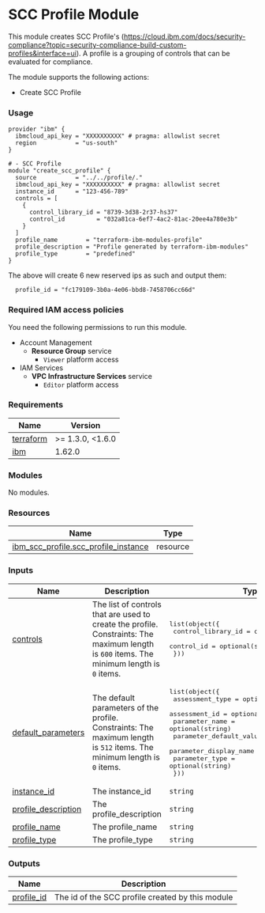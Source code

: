 # SCC Profile Module

This module creates SCC Profile's (https://cloud.ibm.com/docs/security-compliance?topic=security-compliance-build-custom-profiles&interface=ui). A profile is a grouping of controls that can be evaluated for compliance.

The module supports the following actions:
- Create SCC Profile

### Usage

```hcl
provider "ibm" {
  ibmcloud_api_key = "XXXXXXXXXX" # pragma: allowlist secret
  region           = "us-south"
}

# - SCC Profile
module "create_scc_profile" {
  source           = "../../profile/."
  ibmcloud_api_key = "XXXXXXXXXX" # pragma: allowlist secret
  instance_id      = "123-456-789"
  controls = [
    {
      control_library_id = "8739-3d38-2r37-hs37"
      control_id         = "032a81ca-6ef7-4ac2-81ac-20ee4a780e3b"
    }
  ]
  profile_name        = "terraform-ibm-modules-profile"
  profile_description = "Profile generated by terraform-ibm-modules"
  profile_type        = "predefined"
}
```

The above will create 6 new reserved ips as such and output them:
```
  profile_id = "fc179109-3b0a-4e06-bbd8-7458706cc66d"
```

### Required IAM access policies
You need the following permissions to run this module.

- Account Management
    - **Resource Group** service
        - `Viewer` platform access
- IAM Services
    - **VPC Infrastructure Services** service
        - `Editor` platform access

<!-- BEGINNING OF PRE-COMMIT-TERRAFORM DOCS HOOK -->
### Requirements

| Name | Version |
|------|---------|
| <a name="requirement_terraform"></a> [terraform](#requirement\_terraform) | >= 1.3.0, <1.6.0 |
| <a name="requirement_ibm"></a> [ibm](#requirement\_ibm) | 1.62.0 |

### Modules

No modules.

### Resources

| Name | Type |
|------|------|
| [ibm_scc_profile.scc_profile_instance](https://registry.terraform.io/providers/IBM-Cloud/ibm/1.62.0/docs/resources/scc_profile) | resource |

### Inputs

| Name | Description | Type | Default | Required |
|------|-------------|------|---------|:--------:|
| <a name="input_controls"></a> [controls](#input\_controls) | The list of controls that are used to create the profile. Constraints: The maximum length is `600` items. The minimum length is `0` items. | <pre>list(object({<br>    control_library_id = optional(string)<br>    control_id         = optional(string)<br>  }))</pre> | `[]` | no |
| <a name="input_default_parameters"></a> [default\_parameters](#input\_default\_parameters) | The default parameters of the profile. Constraints: The maximum length is `512` items. The minimum length is `0` items. | <pre>list(object({<br>    assessment_type         = optional(string)<br>    assessment_id           = optional(string)<br>    parameter_name          = optional(string)<br>    parameter_default_value = optional(string)<br>    parameter_display_name  = optional(string)<br>    parameter_type          = optional(string)<br>  }))</pre> | `[]` | no |
| <a name="input_instance_id"></a> [instance\_id](#input\_instance\_id) | The instance\_id | `string` | n/a | yes |
| <a name="input_profile_description"></a> [profile\_description](#input\_profile\_description) | The profile\_description | `string` | `null` | no |
| <a name="input_profile_name"></a> [profile\_name](#input\_profile\_name) | The profile\_name | `string` | `null` | no |
| <a name="input_profile_type"></a> [profile\_type](#input\_profile\_type) | The profile\_type | `string` | `null` | no |

### Outputs

| Name | Description |
|------|-------------|
| <a name="output_profile_id"></a> [profile\_id](#output\_profile\_id) | The id of the SCC profile created by this module |
<!-- END OF PRE-COMMIT-TERRAFORM DOCS HOOK -->
